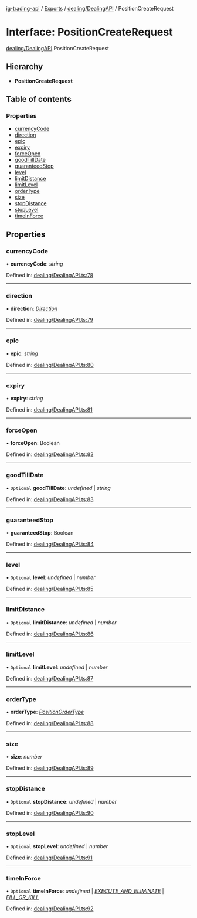 [ig-trading-api](../README.md) / [Exports](../modules.md) / [dealing/DealingAPI](../modules/dealing_dealingapi.md) / PositionCreateRequest

# Interface: PositionCreateRequest

[dealing/DealingAPI](../modules/dealing_dealingapi.md).PositionCreateRequest

## Hierarchy

- **PositionCreateRequest**

## Table of contents

### Properties

- [currencyCode](dealing_dealingapi.positioncreaterequest.md#currencycode)
- [direction](dealing_dealingapi.positioncreaterequest.md#direction)
- [epic](dealing_dealingapi.positioncreaterequest.md#epic)
- [expiry](dealing_dealingapi.positioncreaterequest.md#expiry)
- [forceOpen](dealing_dealingapi.positioncreaterequest.md#forceopen)
- [goodTillDate](dealing_dealingapi.positioncreaterequest.md#goodtilldate)
- [guaranteedStop](dealing_dealingapi.positioncreaterequest.md#guaranteedstop)
- [level](dealing_dealingapi.positioncreaterequest.md#level)
- [limitDistance](dealing_dealingapi.positioncreaterequest.md#limitdistance)
- [limitLevel](dealing_dealingapi.positioncreaterequest.md#limitlevel)
- [orderType](dealing_dealingapi.positioncreaterequest.md#ordertype)
- [size](dealing_dealingapi.positioncreaterequest.md#size)
- [stopDistance](dealing_dealingapi.positioncreaterequest.md#stopdistance)
- [stopLevel](dealing_dealingapi.positioncreaterequest.md#stoplevel)
- [timeInForce](dealing_dealingapi.positioncreaterequest.md#timeinforce)

## Properties

### currencyCode

• **currencyCode**: _string_

Defined in: [dealing/DealingAPI.ts:78](https://github.com/bennycode/ig-trading-api/blob/e06a01d/src/dealing/DealingAPI.ts#L78)

---

### direction

• **direction**: [_Direction_](../enums/dealing_dealingapi.direction.md)

Defined in: [dealing/DealingAPI.ts:79](https://github.com/bennycode/ig-trading-api/blob/e06a01d/src/dealing/DealingAPI.ts#L79)

---

### epic

• **epic**: _string_

Defined in: [dealing/DealingAPI.ts:80](https://github.com/bennycode/ig-trading-api/blob/e06a01d/src/dealing/DealingAPI.ts#L80)

---

### expiry

• **expiry**: _string_

Defined in: [dealing/DealingAPI.ts:81](https://github.com/bennycode/ig-trading-api/blob/e06a01d/src/dealing/DealingAPI.ts#L81)

---

### forceOpen

• **forceOpen**: Boolean

Defined in: [dealing/DealingAPI.ts:82](https://github.com/bennycode/ig-trading-api/blob/e06a01d/src/dealing/DealingAPI.ts#L82)

---

### goodTillDate

• `Optional` **goodTillDate**: _undefined_ | _string_

Defined in: [dealing/DealingAPI.ts:83](https://github.com/bennycode/ig-trading-api/blob/e06a01d/src/dealing/DealingAPI.ts#L83)

---

### guaranteedStop

• **guaranteedStop**: Boolean

Defined in: [dealing/DealingAPI.ts:84](https://github.com/bennycode/ig-trading-api/blob/e06a01d/src/dealing/DealingAPI.ts#L84)

---

### level

• `Optional` **level**: _undefined_ | _number_

Defined in: [dealing/DealingAPI.ts:85](https://github.com/bennycode/ig-trading-api/blob/e06a01d/src/dealing/DealingAPI.ts#L85)

---

### limitDistance

• `Optional` **limitDistance**: _undefined_ | _number_

Defined in: [dealing/DealingAPI.ts:86](https://github.com/bennycode/ig-trading-api/blob/e06a01d/src/dealing/DealingAPI.ts#L86)

---

### limitLevel

• `Optional` **limitLevel**: _undefined_ | _number_

Defined in: [dealing/DealingAPI.ts:87](https://github.com/bennycode/ig-trading-api/blob/e06a01d/src/dealing/DealingAPI.ts#L87)

---

### orderType

• **orderType**: [_PositionOrderType_](../enums/dealing_dealingapi.positionordertype.md)

Defined in: [dealing/DealingAPI.ts:88](https://github.com/bennycode/ig-trading-api/blob/e06a01d/src/dealing/DealingAPI.ts#L88)

---

### size

• **size**: _number_

Defined in: [dealing/DealingAPI.ts:89](https://github.com/bennycode/ig-trading-api/blob/e06a01d/src/dealing/DealingAPI.ts#L89)

---

### stopDistance

• `Optional` **stopDistance**: _undefined_ | _number_

Defined in: [dealing/DealingAPI.ts:90](https://github.com/bennycode/ig-trading-api/blob/e06a01d/src/dealing/DealingAPI.ts#L90)

---

### stopLevel

• `Optional` **stopLevel**: _undefined_ | _number_

Defined in: [dealing/DealingAPI.ts:91](https://github.com/bennycode/ig-trading-api/blob/e06a01d/src/dealing/DealingAPI.ts#L91)

---

### timeInForce

• `Optional` **timeInForce**: _undefined_ | [_EXECUTE_AND_ELIMINATE_](../enums/dealing_dealingapi.positiontimeinforce.md#execute_and_eliminate) | [_FILL_OR_KILL_](../enums/dealing_dealingapi.positiontimeinforce.md#fill_or_kill)

Defined in: [dealing/DealingAPI.ts:92](https://github.com/bennycode/ig-trading-api/blob/e06a01d/src/dealing/DealingAPI.ts#L92)
